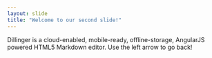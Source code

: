 ```yaml
---
layout: slide
title: "Welcome to our second slide!"
---
```

Dillinger is a cloud-enabled, mobile-ready, offline-storage, AngularJS powered HTML5 Markdown editor.
Use the left arrow to go back!
